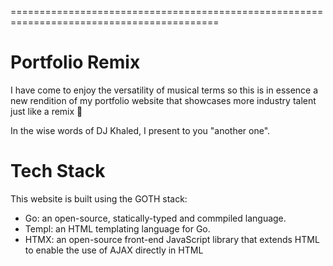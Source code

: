 ==========================================================================================
# Portfolio Remix

I have come to enjoy the versatility of musical terms so this is in essence a new rendition of my portfolio website that showcases more industry talent just like a remix 🎵

In the wise words of DJ Khaled, I present to you "another one".

# Tech Stack

This website is built using the GOTH stack:

- Go: an open-source, statically-typed and commpiled language.
- Templ: an HTML templating language for Go.
- HTMX: an open-source front-end JavaScript library that extends HTML to enable the use of AJAX directly in HTML

